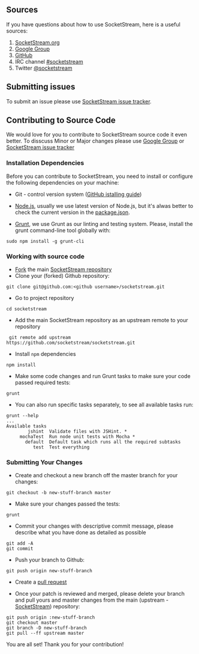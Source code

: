 ## Sources
If you have questions about how to use SocketStream, here is a useful sources:

1. [SocketStream.org](socketstream.org)
2. [Google Group](https://groups.google.com/d/forum/socketstream)
3. [GitHub](https://github.com/socketstream/socketstream)
4. IRC channel [#socketstream](http://webchat.freenode.net/?channels=socketstream)
5. Twitter [@socketstream](http://twitter.com/#!/socketstream)

## Submitting issues
To submit an issue please use [SocketStream issue tracker](https://github.com/socketstream/socketstream/issues).

## Contributing to Source Code
We would love for you to contribute to SocketStream source code it even better.
To disscuss Minor or Major changes please use [Google Group](https://groups.google.com/d/forum/socketstream) or [SocketStream issue tracker](https://github.com/socketstream/socketstream/issues)

### Installation Dependencies
Before you can contribute to SocketStream, you need to install or configure the following dependencies on your machine:

* Git - control version system ([GitHub istalling guide](http://help.github.com/mac-git-installation))
* [Node.js](http://nodejs.org/), usually we use latest version of Node.js, but it's alwas better to check the current version in the [package.json](https://github.com/socketstream/socketstream/blob/master/package.json).

* [Grunt](http://gruntjs.com/), we use Grunt as our linting and testing system. Please, install the grunt command-line tool globally with:

```
sudo npm install -g grunt-cli
```


### Working with source code
* [Fork](http://help.github.com/forking) the main [SocketStream repository](https://github.com/socketstream/socketstream.git)
* Clone your (forked) Github repository:

```
git clone git@github.com:<github username>/socketstream.git
```
* Go to project repository

```
cd socketstream
```
* Add the main SocketStream repository as an upstream remote to your repository

```
 git remote add upstream https://github.com/socketstream/socketstream.git
```

* Install ```npm``` dependencies

```
npm install
```
* Make some code changes and run Grunt tasks to make sure your code passed required tests:
```
grunt
```

* You can also run specific tasks separately, to see all available tasks run:

```
grunt --help
...
Available tasks
        jshint  Validate files with JSHint. *
     mochaTest  Run node unit tests with Mocha *
       default  Default task which runs all the required subtasks
          test  Test everything
```

### Submitting Your Changes

* Create and checkout a new branch off the master branch for your changes:

```
git checkout -b new-stuff-branch master
```

* Make sure your changes passed the tests:

```
grunt
```

* Commit your changes with descriptive commit message, please describe what you have done as detailed as possible

```
git add -A
git commit
```

* Push your branch to Github:

```
git push origin new-stuff-branch
```

* Create a [pull request](https://help.github.com/articles/creating-a-pull-request)

* Once your patch is reviewed and merged, please delete your branch and pull yours and master changes from the main (upstream - [SocketStream](https://github.com/socketstream/socketstream.git)) repository:

```
git push origin :new-stuff-branch
git checkout master
git branch -D new-stuff-branch
git pull --ff upstream master
```
You are all set! Thank you for your contribution!

